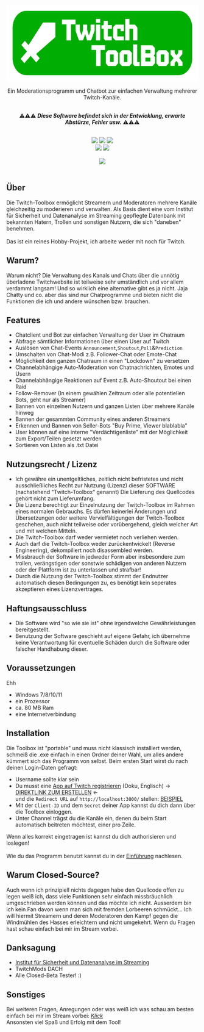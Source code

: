 
<div align=center style="text-align: center">
  <p align="center">
  <img src="https://github.com/TehFl0w/Twitch-Toolbox/blob/main/title.png?raw=true" height="200p">  
  </p>
Ein Moderationsprogramm und Chatbot zur einfachen Verwaltung mehrerer Twitch-Kanäle.
</div>

<br>
<div align=center>
  
⚠⚠⚠ _**Diese Software befindet sich in der Entwicklung, erwarte Abstürze, Fehler usw.**_ ⚠⚠⚠
  <br>
  <br>
  
<img src="https://img.shields.io/badge/Windows%20x64-grey?logo=windows&labelColor=%23323232&color=%23424242" style="max-height: 300px;">  
<img src="https://img.shields.io/badge/.NET%207.0-grey?logo=.net&labelColor=%23323232&color=%23424242" style="max-height: 300px;">  
<img src="https://img.shields.io/badge/cSharp-grey?logo=sharp&labelColor=%23323232&color=%23424242" style="max-height: 300px;"> 
<br> 
<img src="https://img.shields.io/github/downloads/TehFl0w/Twitch-Toolbox/total?labelColor=%23323232&color=%2300CC00" style="max-height: 300px;"> 
<img src="https://img.shields.io/github/downloads/TehFl0w/Twitch-Toolbox/latest/total?labelColor=%23323232&color=%2300CC00" style="max-height: 300px;"> 
<br>
<br>  
<a href="https://www.twitch.tv/tehfl0w"><img src="https://img.shields.io/twitch/status/tehfl0w?logo=twitch&label=Twitch-Stream%3A&labelColor=%23323232&color=%23424242" style="max-height: 300px;"></a>
<br>
<br>
  
</div>

## Über
Die Twitch-Toolbox ermöglicht Streamern und Moderatoren mehrere Kanäle gleichzeitig zu moderieren und verwalten.
Als Basis dient eine vom Institut für Sicherheit und Datenanalyse im Streaming gepflegte Datenbank mit bekannten Hatern, Trollen und sonstigen Nutzern, die sich "daneben" benehmen.
<br><br>
Das ist ein reines Hobby-Projekt, ich arbeite weder mit noch für Twitch.

## Warum?
Warum nicht? Die Verwaltung des Kanals und Chats über die unnötig überladene Twitchwebsite ist teilweise sehr umständlich und vor allem verdammt langsam!
Und so wirklich eine alternative gibt es ja nicht. Jaja Chatty und co. aber das sind nur Chatprogramme und bieten nicht die Funktionen die ich und andere wünschen bzw. brauchen.

## Features
* Chatclient und Bot zur einfachen Verwaltung der User im Chatraum
* Abfrage sämtlicher Informationen über einen User auf Twitch
* Auslösen von Chat-Events `Announcement`,`Shoutout`,`Poll`&`Prediction`
* Umschalten von Chat-Modi z.B. Follower-Chat oder Emote-Chat
* Möglichkeit den ganzen Chatraum in einen "Lockdown" zu versetzen
* Channelabhängige Auto-Moderation von Chatnachrichten, Emotes und Usern
* Channelabhängige Reaktionen auf Event z.B. Auto-Shoutout bei einen Raid
* Follow-Remover (In einem gewählen Zeitraum oder alle potentiellen Bots, geht nur als Streamer)
* Bannen von einzelnen Nutzern und ganzen Listen über mehrere Kanäle hinweg
* Bannen der gesammten Community eines anderen Streamers
* Erkennen und Bannen von Seller-Bots "Buy Prime, Viewer blablabla"
* User können auf eine interne "Verdächtigenliste" mit der Möglichkeit zum Export/Teilen gesetzt werden
* Sortieren von Listen als .txt Datei

## Nutzungsrecht / Lizenz
* Ich gewähre ein unentgeltliches, zeitlich nicht befristetes und nicht ausschließliches Recht zur Nutzung (Lizenz) dieser SOFTWARE (nachstehend "Twitch-Toolbox“ genannt) Die Lieferung des Quellcodes gehört nicht zum Lieferumfang.
* Die Lizenz berechtigt zur Einzelnutzung der Twitch-Toolbox im Rahmen eines normalen Gebrauchs. Es dürfen keinerlei Änderungen und Übersetzungen oder weitere Vervielfältigungen der Twitch-Toolbox geschehen, auch nicht teilweise oder vorübergehend, gleich welcher Art und mit welchen Mitteln.
* Die Twitch-Toolbox darf weder vermietet noch verliehen werden.
* Auch darf die Twitch-Toolbox weder zurückentwickelt (Reverse Engineering), dekompiliert noch disassembled werden.
* Missbrauch der Software in jedweder Form aber insbesondere zum trollen, verängstigen oder sonstwie schädigen von anderen Nutzern oder der Plattform ist zu unterlassen und strafbar!
* Durch die Nutzung der Twitch-Toolbox stimmt der Endnutzer automatisch diesen Bedingungen zu, es benötigt kein seperates akzeptieren eines Lizenzvertrages.

## Haftungsausschluss
* Die Software wird "so wie sie ist" ohne irgendwelche Gewährleistungen bereitgestellt.
* Benutzung der Software geschieht auf eigene Gefahr, ich übernehme keine Verantwortung für eventuelle Schäden durch die Software oder falscher Handhabung dieser.

## Voraussetzungen
Ehh 
* Windows 7/8/10/11
* ein Prozessor
* ca. 80 MB Ram
* eine Internetverbindung

## Installation
Die Toolbox ist "portable" und muss nicht klassisch installiert werden, schmeiß die .exe einfach in einen Ordner deiner Wahl, um alles andere kümmert sich das Programm von selbst.
Beim ersten Start wirst du nach deinen Login-Daten gefragt:
* Username sollte klar sein
* Du musst eine [App auf Twitch registrieren](https://dev.twitch.tv/docs/authentication/register-app/) (Doku, Englisch) -> [DIREKTLINK ZUM ERSTELLEN](https://dev.twitch.tv/console/apps) <- <br>und die `Redirect URL` auf `http://localhost:3000/` stellen: [BEISPIEL](https://github.com/TehFl0w/Twitch-Toolbox/blob/main/images/twitchapp.png)
* Mit der `Client-ID` und dem `Secret` deiner App kannst du dich dann über die Toolbox einloggen.
* Unter Channel trägst du die Kanäle ein, denen du beim Start automatisch beitreten möchtest, einer pro Zeile. 

Wenn alles korrekt eingetragen ist kannst du dich authorisieren und loslegen!<br><br>
Wie du das Programm benutzt kannst du in der [Einführung](https://github.com/TehFl0w/Twitch-Toolbox/blob/main/docs/quickstart.md) nachlesen.

## Warum Closed-Source?
Auch wenn ich prinzipiell nichts dagegen habe den Quellcode offen zu legen weiß ich, dass viele Funktionen sehr einfach missbräuchlich umgeschrieben werden können und das möchte ich nicht. Ausserdem bin ich kein Fan davon wenn man sich mit fremden Lorbeeren schmückt... Ich will hiermit Streamern und deren Moderatoren den Kampf gegen die Windmühlen des Hasses erleichtern und nicht umgekehrt. Wenn du Fragen hast schau einfach bei mir im Stream vorbei.

## Danksagung
* [Institut für Sicherheit und Datenanalyse im Streaming](https://isds.tech/)
* TwitchMods DACH
* Alle Closed-Beta Tester! :)

## Sonstiges
Bei weiteren Fragen, Anregungen oder was weiß ich was schau am besten einfach bei mir im Stream vorbei: [*Klick*](https://twitch.tv/tehfl0w)
<br>Ansonsten viel Spaß und Erfolg mit dem Tool!
